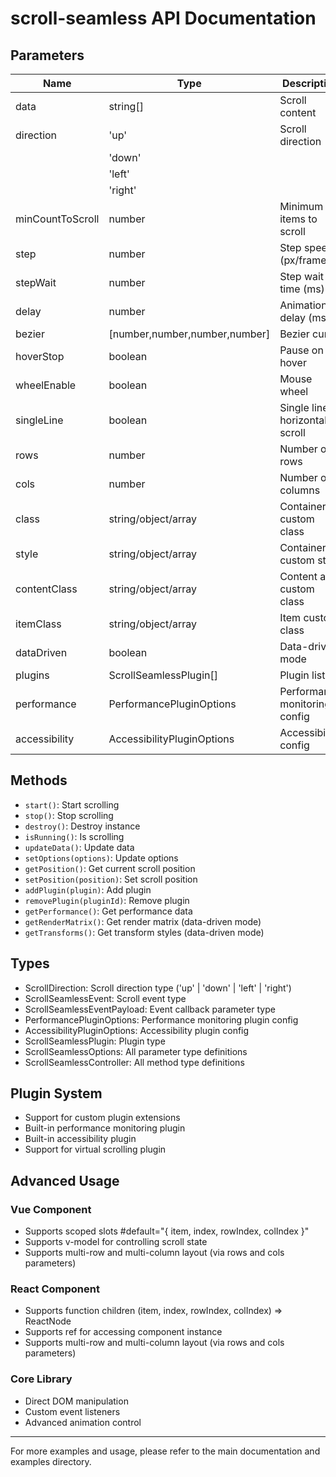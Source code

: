 # scroll-seamless API Documentation

## Parameters
| Name | Type | Description | Default |
| ---- | ---- | ----------- | ------- |
| data | string[] | Scroll content | required |
| direction | 'up' | Scroll direction | 'left' |
|           | 'down' |               |         |
|           | 'left' |               |         |
|           | 'right' |              |         |
| minCountToScroll | number | Minimum items to scroll | 2 |
| step | number | Step speed (px/frame) | 1 |
| stepWait | number | Step wait time (ms) | 0 |
| delay | number | Animation delay (ms) | 0 |
| bezier | [number,number,number,number] | Bezier curve | [0.25,0.1,0.25,1] |
| hoverStop | boolean | Pause on hover | true |
| wheelEnable | boolean | Mouse wheel | false |
| singleLine | boolean | Single line horizontal scroll | false |
| rows | number | Number of rows | 1 |
| cols | number | Number of columns | 1 |
| class | string/object/array | Container custom class | '' |
| style | string/object/array | Container custom style | '' |
| contentClass | string/object/array | Content area custom class | '' |
| itemClass | string/object/array | Item custom class | '' |
| dataDriven | boolean | Data-driven mode | false |
| plugins | ScrollSeamlessPlugin[] | Plugin list | [] |
| performance | PerformancePluginOptions | Performance monitoring config | { enabled: true } |
| accessibility | AccessibilityPluginOptions | Accessibility config | { enabled: true } |

## Methods
- `start()`: Start scrolling
- `stop()`: Stop scrolling
- `destroy()`: Destroy instance
- `isRunning()`: Is scrolling
- `updateData()`: Update data
- `setOptions(options)`: Update options
- `getPosition()`: Get current scroll position
- `setPosition(position)`: Set scroll position
- `addPlugin(plugin)`: Add plugin
- `removePlugin(pluginId)`: Remove plugin
- `getPerformance()`: Get performance data
- `getRenderMatrix()`: Get render matrix (data-driven mode)
- `getTransforms()`: Get transform styles (data-driven mode)

## Types
- ScrollDirection: Scroll direction type ('up' | 'down' | 'left' | 'right')
- ScrollSeamlessEvent: Scroll event type
- ScrollSeamlessEventPayload: Event callback parameter type
- PerformancePluginOptions: Performance monitoring plugin config
- AccessibilityPluginOptions: Accessibility plugin config
- ScrollSeamlessPlugin: Plugin type
- ScrollSeamlessOptions: All parameter type definitions
- ScrollSeamlessController: All method type definitions

## Plugin System
- Support for custom plugin extensions
- Built-in performance monitoring plugin
- Built-in accessibility plugin
- Support for virtual scrolling plugin

## Advanced Usage
### Vue Component
- Supports scoped slots #default="{ item, index, rowIndex, colIndex }"
- Supports v-model for controlling scroll state
- Supports multi-row and multi-column layout (via rows and cols parameters)

### React Component
- Supports function children (item, index, rowIndex, colIndex) => ReactNode
- Supports ref for accessing component instance
- Supports multi-row and multi-column layout (via rows and cols parameters)

### Core Library
- Direct DOM manipulation
- Custom event listeners
- Advanced animation control

---

For more examples and usage, please refer to the main documentation and examples directory. 
